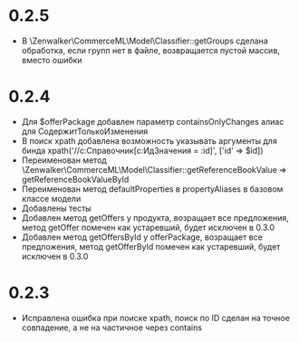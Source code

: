 # 0.2.5
* В \Zenwalker\CommerceML\Model\Classifier::getGroups сделана обработка, если групп нет в файле, возвращается пустой массив, вместо ошибки

# 0.2.4
* Для $offerPackage добавлен параметр containsOnlyChanges алиас для СодержитТолькоИзменения
* В поиск xpath добавлена возможность указывать аргументы для бинда xpath('//c:Справочник[c:ИдЗначения = :id]', ['id' => $id])
* Переименован метод \Zenwalker\CommerceML\Model\Classifier::getReferenceBookValue => getReferenceBookValueById
* Переименован метод defaultProperties в propertyAliases в базовом классе модели
* Добавлены тесты
* Добавлен метод getOffers у продукта, возращает все предложения, метод getOffer помечен как устаревший, будет исключен в 0.3.0
* Добавлен метод getOffersById у offerPackage, возращает все предложения, метод getOfferById помечен как устаревший, будет исключен в 0.3.0

# 0.2.3
* Исправлена ошибка при поиске xpath, поиск по ID сделан на точное совпадение, а не на частичное через contains